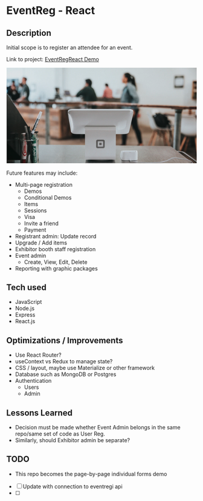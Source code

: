 # EventReg - React
## Description

Initial scope is to register an attendee for an event.

Link to project: [EventRegReact Demo](https://eventregreact.herokuapp.com/)

![Event Reg](https://raw.githubusercontent.com/jamespro/eventregreact/main/public/banner.png)

Future features may include:
* Multi-page registration
  * Demos
  * Conditional Demos
  * Items
  * Sessions
  * Visa
  * Invite a friend
  * Payment
* Registrant admin: Update record
* Upgrade / Add items
* Exhibitor booth staff registration
* Event admin
  * Create, View, Edit, Delete
* Reporting with graphic packages

## Tech used
* JavaScript
* Node.js
* Express
* React.js
<!-- 
* MongoDB
* Mongoose
* Passport.js
* Google Auth 2.0
* Handlebars
* Materialize
* FontAwesome
* MVC 
-->

## Optimizations / Improvements

- Use React Router?
- useContext vs Redux to manage state?
- CSS / layout, maybe use Materialize or other framework
- Database such as MongoDB or Postgres
- Authentication
  - Users
  - Admin

## Lessons Learned

* Decision must be made whether Event Admin belongs in the same repo/same set of code as User Reg.
* Similarly, should Exhibitor admin be separate?

## TODO

- This repo becomes the page-by-page individual forms demo
- [ ] Update with connection to eventregi api
- [ ] 

